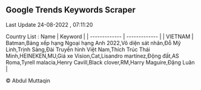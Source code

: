 

## Google Trends Keywords Scraper 
 
Last Update 24-08-2022 , 07:11:20

Country List :
 Name  | Keyword |
| ------------- | ------------- |
| VIETNAM | Batman,Bảng xếp hạng Ngoại hạng Anh 2022,Vô diện sát nhân,Đỗ Mỹ Linh,Trịnh Sảng,Đài Truyền hình Việt Nam,Thích Trúc Thái Minh,HEINEKEN,MU,Giá xe Vision,Cat,Lisandro martínez,Động đất,AS Roma,Tyrell malacia,Henry Cavill,Black clover,RM,Harry Maguire,Đặng Luân |



© Abdul Muttaqin 
